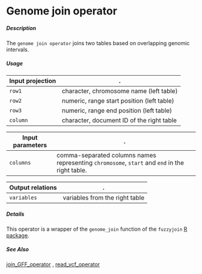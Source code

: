 # Genome join operator

##### Description

The `genome join operator` joins two tables based on overlapping genomic intervals.

##### Usage

Input projection|.
---|---
`row1`           | character, chromosome name (left table) 
`row2`           | numeric, range start position (left table)
`row3`           | numeric, range end position (left table)
`column`        | character, document ID of the right table

Input parameters|.
---|---
`columns`        | comma-separated columns names representing `chromosome`, `start` and `end` in the right table.

Output relations|.
---|---
`variables`        | variables from the right table

##### Details

This operator is a wrapper of the `genome_join` function of the `fuzzyjoin` [R package](https://www.rdocumentation.org/packages/fuzzyjoin/versions/0.1.6/topics/genome_join).

##### See Also

[join_GFF_operator](https://github.com/tercen/join_GFF_operator)
, [read_vcf_operator](https://github.com/tercen/read_vcf_operator)


